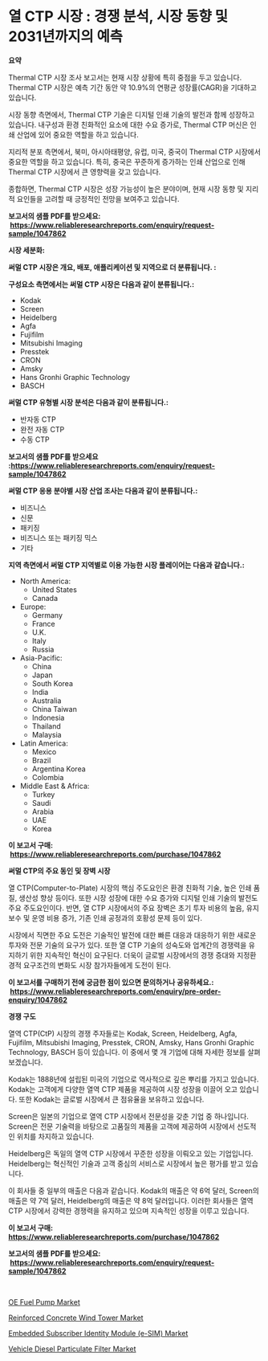 <p><h1>열 CTP 시장 : 경쟁 분석, 시장 동향 및 2031년까지의 예측</h1></p><p><strong>요약</strong></p>
<p><p>Thermal CTP 시장 조사 보고서는 현재 시장 상황에 특히 중점을 두고 있습니다. Thermal CTP 시장은 예측 기간 동안 약 10.9%의 연평균 성장률(CAGR)을 기대하고 있습니다.</p><p>시장 동향 측면에서, Thermal CTP 기술은 디지털 인쇄 기술의 발전과 함께 성장하고 있습니다. 내구성과 환경 친화적인 요소에 대한 수요 증가로, Thermal CTP 머신은 인쇄 산업에 있어 중요한 역할을 하고 있습니다. </p><p>지리적 분포 측면에서, 북미, 아시아태평양, 유럽, 미국, 중국이 Thermal CTP 시장에서 중요한 역할을 하고 있습니다. 특히, 중국은 꾸준하게 증가하는 인쇄 산업으로 인해 Thermal CTP 시장에서 큰 영향력을 갖고 있습니다.</p><p>종합하면, Thermal CTP 시장은 성장 가능성이 높은 분야이며, 현재 시장 동향 및 지리적 요인들을 고려할 때 긍정적인 전망을 보여주고 있습니다.</p></p>
<p><strong>보고서의 샘플 PDF를 받으세요: &nbsp;<a href="https://www.reliableresearchreports.com/enquiry/request-sample/1047862">https://www.reliableresearchreports.com/enquiry/request-sample/1047862</a></strong></p>
<p><strong>시장 세분화:</strong></p>
<p><strong> 써멀 CTP 시장은 개요, 배포, 애플리케이션 및 지역으로 더 분류됩니다. :</strong></p>
<p><strong>구성요소 측면에서는 써멀 CTP 시장은 다음과 같이 분류됩니다.:</strong></p>
<p><ul><li>Kodak</li><li>Screen</li><li>Heidelberg</li><li>Agfa</li><li>Fujifilm</li><li>Mitsubishi Imaging</li><li>Presstek</li><li>CRON</li><li>Amsky</li><li>Hans Gronhi Graphic Technology</li><li>BASCH</li></ul></p>
<p><strong> 써멀 CTP 유형별 시장 분석은 다음과 같이 분류됩니다.:</strong></p>
<p><ul><li>반자동 CTP</li><li>완전 자동 CTP</li><li>수동 CTP</li></ul></p>
<p><strong>보고서의 샘플 PDF를 받으세요 :<a href="https://www.reliableresearchreports.com/enquiry/request-sample/1047862">https://www.reliableresearchreports.com/enquiry/request-sample/1047862</a></strong></p>
<p><strong> 써멀 CTP 응용 분야별 시장 산업 조사는 다음과 같이 분류됩니다.:</strong></p>
<p><ul><li>비즈니스</li><li>신문</li><li>패키징</li><li>비즈니스 또는 패키징 믹스</li><li>기타</li></ul></p>
<p><strong>지역 측면에서 써멀 CTP 지역별로 이용 가능한 시장 플레이어는 다음과 같습니다.:</strong></p>
<p><ul>
    <li>
        North America:
        <ul>
            <li>United States</li>
            <li>Canada</li>
        </ul>
    </li>
    <li>
        Europe:
        <ul>
            <li>Germany</li>
            <li>France</li>
            <li>U.K.</li>
            <li>Italy</li>
            <li>Russia</li>
        </ul>
    </li>
    <li>
        Asia-Pacific:
        <ul>
            <li>China</li>
            <li>Japan</li>
            <li>South Korea</li>
            <li>India</li>
            <li>Australia</li>
            <li>China Taiwan</li>
            <li>Indonesia</li>
            <li>Thailand</li>
            <li>Malaysia</li>
        </ul>
    </li>
    <li>
        Latin America:
        <ul>
            <li>Mexico</li>
            <li>Brazil</li>
            <li>Argentina Korea</li>
            <li>Colombia</li>
        </ul>
    </li>
    <li>
        Middle East & Africa:
        <ul>
            <li>Turkey</li>
            <li>Saudi</li>
            <li>Arabia</li>
            <li>UAE</li>
            <li>Korea</li>
        </ul>
    </li>
    </ul></p>
<p><strong>이 보고서 구매: &nbsp;<a href="https://www.reliableresearchreports.com/purchase/1047862">https://www.reliableresearchreports.com/purchase/1047862</a></strong></p>
<p><strong>써멀 CTP의 주요 동인 및 장벽 시장</strong></p>
<p><p>열 CTP(Computer-to-Plate) 시장의 핵심 주도요인은 환경 친화적 기술, 높은 인쇄 품질, 생산성 향상 등이다. 또한 시장 성장에 대한 수요 증가와 디지털 인쇄 기술의 발전도 주요 주도요인이다. 반면, 열 CTP 시장에서의 주요 장벽은 초기 투자 비용의 높음, 유지보수 및 운영 비용 증가, 기존 인쇄 공정과의 호황성 문제 등이 있다.</p><p>시장에서 직면한 주요 도전은 기술적인 발전에 대한 빠른 대응과 대응하기 위한 새로운 투자와 전문 기술의 요구가 있다. 또한 열 CTP 기술의 성숙도와 업계간의 경쟁력을 유지하기 위한 지속적인 혁신이 요구된다. 더욱이 글로벌 시장에서의 경쟁 증대와 지정환경적 요구조건의 변화도 시장 참가자들에게 도전이 된다.</p></p>
<p><strong>이 보고서를 구매하기 전에 궁금한 점이 있으면 문의하거나 공유하세요.: &nbsp;<a href="https://www.reliableresearchreports.com/enquiry/pre-order-enquiry/1047862">https://www.reliableresearchreports.com/enquiry/pre-order-enquiry/1047862</a></strong></p>
<p><strong>경쟁 구도</strong></p>
<p><p>열역 CTP(CtP) 시장의 경쟁 주자들로는 Kodak, Screen, Heidelberg, Agfa, Fujifilm, Mitsubishi Imaging, Presstek, CRON, Amsky, Hans Gronhi Graphic Technology, BASCH 등이 있습니다. 이 중에서 몇 개 기업에 대해 자세한 정보를 살펴보겠습니다.</p><p>Kodak는 1888년에 설립된 미국의 기업으로 역사적으로 깊은 뿌리를 가지고 있습니다. Kodak는 고객에게 다양한 열역 CTP 제품을 제공하여 시장 성장을 이끌어 오고 있습니다. 또한 Kodak는 글로벌 시장에서 큰 점유율을 보유하고 있습니다.</p><p>Screen은 일본의 기업으로 열역 CTP 시장에서 전문성을 갖춘 기업 중 하나입니다. Screen은 전문 기술력을 바탕으로 고품질의 제품을 고객에 제공하여 시장에서 선도적인 위치를 차지하고 있습니다.</p><p>Heidelberg은 독일의 열역 CTP 시장에서 꾸준한 성장을 이뤄오고 있는 기업입니다. Heidelberg는 혁신적인 기술과 고객 중심의 서비스로 시장에서 높은 평가를 받고 있습니다.</p><p>이 회사들 중 일부의 매출은 다음과 같습니다. Kodak의 매출은 약 6억 달러, Screen의 매출은 약 7억 달러, Heidelberg의 매출은 약 8억 달러입니다. 이러한 회사들은 열역 CTP 시장에서 강력한 경쟁력을 유지하고 있으며 지속적인 성장을 이루고 있습니다.</p></p>
<p><strong>이 보고서 구매: &nbsp; <a href="https://www.reliableresearchreports.com/purchase/1047862">https://www.reliableresearchreports.com/purchase/1047862</a></strong></p>
<p><strong>보고서의 샘플 PDF를 받으세요: &nbsp;<a href="https://www.reliableresearchreports.com/enquiry/request-sample/1047862">https://www.reliableresearchreports.com/enquiry/request-sample/1047862</a></strong><strong></strong></p>
<p>&nbsp;</p>
<p><p><a href="https://github.com/RichRobinson5/Market-Research-Report-List-4/blob/main/oe-fuel-pump-market.md">OE Fuel Pump Market</a></p><p><a href="https://spotless-saver-8fd.notion.site/Reinforced-Concrete-Wind-Tower-Market-Share-Market-New-Trends-Analysis-Report-By-Type-By-Applicat-19acf4d00166493e8ae1e30a81e38ee6">Reinforced Concrete Wind Tower Market</a></p><p><a href="https://view.publitas.com/reportprime-1/embedded-subscriber-identity-module-e-sim-market-offers-provide-insightful-data-for-the-time-period-from-2023-to-2030-and-also-provide-analysis-based-on-application-type-and-region/">Embedded Subscriber Identity Module (e-SIM) Market</a></p><p><a href="https://github.com/singletonthaxterkelliehr2df/Market-Research-Report-List-1/blob/main/vehicle-diesel-particulate-filter-market.md">Vehicle Diesel Particulate Filter Market</a></p></p>